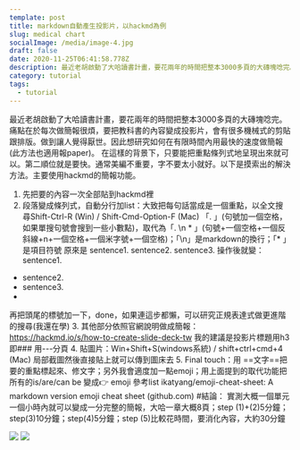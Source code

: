 ```yaml
---
template: post
title: markdown自動產生投影片，以hackmd為例
slug: medical chart
socialImage: /media/image-4.jpg
draft: false
date: 2020-11-25T06:41:58.778Z
description: 最近老胡啟動了大哈讀書計畫，要花兩年的時間把整本3000多頁的大磚塊唸完。痛點在於每次做簡報很煩，要把教科書的內容變成投影片，會有很多機械式的剪貼跟排版。做到讓人覺得厭世。因此想研究如何在有限時間內用最快的速度做簡報(此方法也適用報paper)。
category: tutorial
tags:
  - tutorial
---
```

最近老胡啟動了大哈讀書計畫，要花兩年的時間把整本3000多頁的大磚塊唸完。痛點在於每次做簡報很煩，要把教科書的內容變成投影片，會有很多機械式的剪貼跟排版。做到讓人覺得厭世。因此想研究如何在有限時間內用最快的速度做簡報(此方法也適用報paper)。
在這樣的背景下，只要能把重點條列式地呈現出來就可以。第二順位就是要快。通常美編不重要，字不要太小就好。以下是摸索出的解決方法。主要使用hackmd的簡報功能。
1. 先把要的內容一次全部貼到hackmd裡
2. 段落變成條列式，自動分行加list：大致把每句話當成是一個重點，以全文搜尋Shift-Ctrl-R (Win) / Shift-Cmd-Option-F (Mac)  「. 」(句號加一個空格，如果單搜句號會搜到一些小數點)，取代為「. \n * 」(句號+一個空格+一個反斜線+n+一個空格+一個米字號+一個空格)；「\n」是markdown的換行；「* 」是項目符號
原來是 sentence1. sentence2. sentence3. 操作後就變：
sentence1.
* sentence2.
* sentence3.
*
再把頭尾的標號加一下，done，如果連這步都懶，可以研究正規表達式做更進階的搜尋(我還在學)
3. 其他部分依照官網說明做成簡報：https://hackmd.io/s/how-to-create-slide-deck-tw
我的建議是投影片標題用h3 即###
用---分頁
4. 貼圖片：Win+Shift+S(windows系統) / shift+ctrl+cmd+4 (Mac) 局部截圖然後直接貼上就可以傳到圖床去
5. Final touch：用 ==文字==把要的重點標起來、修文字；另外我會適度加一點emoji；用上面提到的取代功能把所有的is/are/can be 變成👉 
emoji 參考list
ikatyang/emoji-cheat-sheet: A markdown version emoji cheat sheet (github.com)
#結論：
實測大概一個單元一個小時內就可以變成一分完整的簡報，大哈一章大概8頁；step (1)+(2)5分鐘；step(3)10分鐘；step(4)5分鐘；step (5)比較花時間，要消化內容，大約30分鐘

![](https://i.imgur.com/Dqe2k33_d.webp?maxwidth=1520&fidelity=grand)
![](https://i.imgur.com/73RAMSy_d.webp?maxwidth=1520&fidelity=grand)
